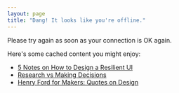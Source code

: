 ```yaml
---
layout: page
title: "Dang! It looks like you're offline."
---
```


Please try again as soon as your connection is OK again.

Here's some cached content you might enjoy:

- [5 Notes on How to Design a Resilient UI](/resilient-ui/)
- [Research vs Making Decisions](/research-decision/)
- [Henry Ford for Makers: Quotes on Design](/henry-ford-for-makers/)

